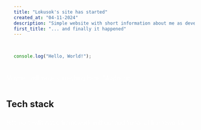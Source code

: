```yaml
---
title: "Lokusok's site has started"
created_at: "04-11-2024"
description: "Simple website with short information about me as developer has been finally created :)"
first_title: "... and finally it happened"
---
```


```js
console.log("Hello, World!");
```

Maybe I will write something here. Maybe no.

## Tech stack

Site built with Astro framework without additional UI frameworks.

<style is:global>
    h2,h3,h4,h5,h6 {
        margin-top: 40px;
        font-weight: 700;
    }

    h2 {
        margin-top: 40px;
        font-size: 24px;
    }

    h3 {
        font-size: 18px;
    }

    p {
        color: rgba(255, 255, 255, 0.8);
        line-height: 30px;
        font-weight: 300;
        font-size: 16px;
        margin-top: 20px;
    }

    pre {
        margin-top: 20px;
        border-radius: 10px;
        padding: 15px 20px;
        font-weight: 300;
    }
</style>
